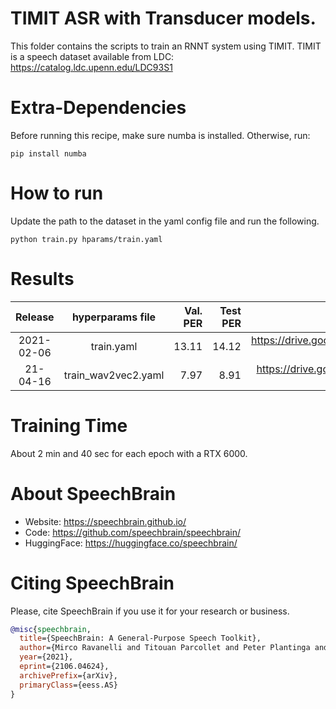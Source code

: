 # TIMIT ASR with Transducer models.
This folder contains the scripts to train an RNNT system using TIMIT.
TIMIT is a speech dataset available from LDC: https://catalog.ldc.upenn.edu/LDC93S1


# Extra-Dependencies
Before running this recipe, make sure numba is installed. Otherwise, run:
```
pip install numba
```

# How to run
Update the path to the dataset in the yaml config file and run the following.
```
python train.py hparams/train.yaml
```

# Results

| Release | hyperparams file | Val. PER | Test PER | Model link | GPUs |
|:-------------:|:---------------------------:| -----:| -----:| --------:| :-----------:|
| 2021-02-06 | train.yaml |  13.11 | 14.12 | https://drive.google.com/drive/folders/1g3T6zK2o9XTEa_GTw0aoAkRqhg1_BVQ3?usp=sharing | 1xRTX6000 24GB |
| 21-04-16 | train_wav2vec2.yaml |  7.97 | 8.91 | https://drive.google.com/drive/folders/1z8Ox3q2ntnnnh3PPk_eOcKhGeFgVeRcD?usp=sharing | 1xRTX6000 24Gb |

# Training Time
About 2 min and 40 sec for each epoch with a  RTX 6000.

# **About SpeechBrain**
- Website: https://speechbrain.github.io/
- Code: https://github.com/speechbrain/speechbrain/
- HuggingFace: https://huggingface.co/speechbrain/


# **Citing SpeechBrain**
Please, cite SpeechBrain if you use it for your research or business.

```bibtex
@misc{speechbrain,
  title={SpeechBrain: A General-Purpose Speech Toolkit},
  author={Mirco Ravanelli and Titouan Parcollet and Peter Plantinga and Aku Rouhe and Samuele Cornell and Loren Lugosch and Cem Subakan and Nauman Dawalatabad and Abdelwahab Heba and Jianyuan Zhong and Ju-Chieh Chou and Sung-Lin Yeh and Szu-Wei Fu and Chien-Feng Liao and Elena Rastorgueva and François Grondin and William Aris and Hwidong Na and Yan Gao and Renato De Mori and Yoshua Bengio},
  year={2021},
  eprint={2106.04624},
  archivePrefix={arXiv},
  primaryClass={eess.AS}
}
```


